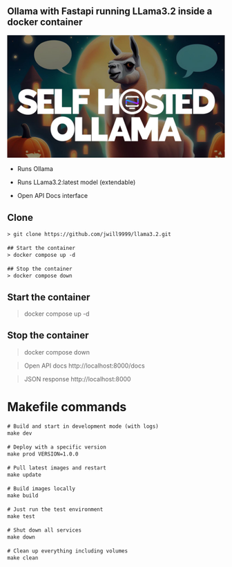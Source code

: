 ## Ollama with Fastapi running LLama3.2 inside a docker container


<div align="center">
<img src="./public/ollama.jpg" />
</div>


- Runs Ollama

- Runs LLama3.2:latest model (extendable)

- Open API Docs interface

## Clone
```
> git clone https://github.com/jwill9999/llama3.2.git

## Start the container
> docker compose up -d

## Stop the container
> docker compose down
```


## Start the container
> docker compose up -d

## Stop the container
> docker compose down

> Open API docs  http://localhost:8000/docs

> JSON response http://localhost:8000

# Makefile commands

```
# Build and start in development mode (with logs)
make dev

# Deploy with a specific version
make prod VERSION=1.0.0

# Pull latest images and restart
make update

# Build images locally
make build

# Just run the test environment
make test

# Shut down all services
make down

# Clean up everything including volumes
make clean

```